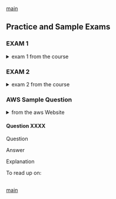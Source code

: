 <!--
// cSpell:ignore Postgre
 -->

[main](README.md)

## Practice and Sample Exams

### EXAM 1

<details>
<summary>
exam 1 from the course
</summary>

#### Quesion 1

Question:

> You are consulting to a mid-sized company with a predominantly Mac & Linux desktop environment. In passing they comment that they have over 30TB of unstructured Word and spreadsheet documents of which 85% of these documents don't get accessed again after about 35 days. They wish that they could find a quick and easy solution to have tiered storage to store these documents in a more cost-effective manner without impacting staff access. What options can you offer them?

Answers:

> - Migrate Document to EFS storage and make use of life-cycle using infrequent access storage
> - migrate document to File Gateway presented as NFS and make use of life-cycle using infrequent access storage.

Explanation:

> Trying to use S3 without File Gateway in front would be a major impact to the user environment. Using File Gateway is the recommended way to use S3 with shared document pools. Life-cycle management and Infrequent Access storage is available for both S3 and EFS. A restriction however is that 'Using Amazon EFS with Microsoft Windows is not supported'. File Gateway does not support iSCSI in the client side.

To read up on:

- File Gateway
- EFS, NFS, iSCSI

#### Question 2

Question

> By definition, a public subnet within a VPC is one that **\_\_\_\_**.

Answer

> Has a least one route in its routing table that uses an internet gatway (IGW)

Explanation

To read up on:

- Internet Gateway
- subnets
- Network Address Translation

#### Question 3

Question

> Your company has asked you to investigate the use of KMS for storing and managing keys in AWS. From the options listed below, what key management features are available in KMS?

Answer

> Import you own keys, disable and re-enable keys and define key management roles in iAM.

Explanation

> There are many features which are native to the KMS service. However, of the above, only import your own keys, disable and re-enable keys and define key management roles in IAM are valid. Importing keys into a custom key store and migrating keys from the default key store to a custom key store are not possible. Lastly operating as a private, native HSM is a function of CloudHSM and is not possible directly within KMS.

To read up on:

- KMS
- Custom Keys

#### Question 5

Question

> You work for a large software company in Seattle. They have their production environment provisioned on AWS inside a custom VPC. The VPC contains both a public and private subnet. The company tests their applications on custom EC2 instances inside a private subnet. There are approximately 500 instances, and they communicate to the outside world via a proxy server. At 3am every night, the EC2 instances pull down OS updates, which are usually 150MB or so. They then apply these updates and reboot: if the software has not downloaded within half an hour, then the update will attempt to download the following day. You notice that a number of EC2 instances are continually failing to download the updates in the allotted time. Which of the following answers might explain this failure? [Select 2]

Answer

> - The proxy server is on an inadequately sized EC2 instance and does not have sufficient network throughput to handle all updates simulationsly. you should increase the size or type of th EC2 instance for the proxy server/
> - The proxy server is in a private subnet and uses a NAT instance to connect to the internet. However, this instance is too small to handle the required network traffic. You should re-provision the NAT solution so that it's able to handle the throughput.

Explanation

> Network throughput is the obvious bottleneck. You are not told in this question whether the proxy server is in a public or private subnet. If it is in a public subnet, the proxy server instance size itself may not be large enough to cope with the current network throughput. If the proxy server is in a private subnet, then it must be using a NAT instance or NAT gateway to communicate out to the internet. If it is a NAT instance, this may also be inadequately provisioned in terms of size. You should therefore increase the size of the proxy server and/or the NAT solution.

To read up on:

- public and private subnets
- NAT gateways
- proxy server

#### Question 6

Question

> With SAML-enabled single sign-on, **\_\_\_\_**. [Select 2]

Answer

> - After the client browser post the SAML assertion, AWS sends the sign-in URL as a redirect, and the client browser is redirected to the Console.
>   The portal first verifies the user's identity in your organization, then generates a SAML authentication respones.

Explanation

> To see the process by which federated users are granted access to the AWS console, please follow the link, below.

To read up on:

- SAML
- Federation

#### Question 10

Question

> If you don't use one of the AWS SDKs, you can perform DynamoDB operations over HTTP using the POST request method. The POST method requires you to specify the operation in the header of the request and provide the data for the operation in JSON format in the body of the request. Which of the following are valid DynamoDB Headers attributes? [Select 4]

Answer

> - content-typ
> - x-amz-date
> - x-amz-target
> - host

Explanation

> When interacting with DynamoDB directly, there is a short list of header attributes that are required

To read up on:

- Dynamo DB required attributes

#### Question 14

Question

> A client is concerned that someone other than approved administrators is trying to gain access to the Linux web app instances in their VPC. She asks what sort of network access logging can be added. Which of the following might you recommend? [Select 3]

Answer

> - Set up a Flow Log for the group of instances and forward them to S3.
> - Set up a Flow Log for the group of instances and forward them to CloudWatch.
> - Make use of OS level logging tools such as iptables and log events to CloudWatch or S3.

Explanation

> Security and Auditing in AWS needs to be considered during the Design phase.

To read up on:

- Flow Log

#### Question 15

Question

> You are a solutions architect with a manufacturing company running several legacy applications. One of these applications needs to communicate with services that are currently hosted on-premise. The people who wrote this application have left the company, and there is no documentation describing how the application works. You need to ensure that this application can be hosted in a bespoke VPC, but remains able to communicate to the back-end services hosted on-premise. Which of the following answers will allow the application to communicate back to the on premise equipment without the need to reprogram the application? [Select 3]

Answer

> - You should ensure the VPC has an internet gateway attached to it. That way, you can establish site-to-site VPC with the on-premise environment.
> - You should configure the VPC subnet in which the application sits so that it does not have an IP address range that conflict with that of the on-premises VLAN in which the backend services sit.
> - You should configure AWS Direct Connect link between the VPC and the site with the on-premises solution.

Explanation

> You need to ensure that your application in your custom VPC can communicate back to the on-premise data center. You can do this by either using a site to site VPN or Direct Connect. It will be using an internal IP address range, so you must make sure that your internal IP addresses do not overlap.

To read up on:

- VPN
- Direct Connect
- Vlan
- Ip ranges

#### Question 16

Question

> AWS provides a number of security-related managed services. From the options below, select which AWS service is related to protecting your infrastructure from which security issue. [Select 4]

Answer

> - AWS WAF block IP addresses based on rules
> - AWS shield protects from Distributed Denial of service Attacks
> - Amazon Macie uses Machine Learning to protect sensitive data.
> - AWS WAF protects from Cross-site scripting attacks.

Explanation

> AWS provides various services to cope with many security related issues and because of this, there are a number of options which are correct. AWS Shield has two options listed above, but only one is correct. AWS Shield operates on layer 3 and 4 of the ISO network model and its primary purpose is to protect against DDoS attacks. It does not have any affect against SQL Injection attacks which are dealt with by AWS WAF. WAF also protects against Cross Site Scripting and can block traffic from IP addresses based on rules and therefore these options are also correct. Finally, Amazon Macie tackles a different problem related to Data Loss Prevention and protects sensitive data and so this answer is also correct.

To read up on:

- AWS WAF
- AWS Shield
- Amazon Macie
- network layers.

#### Question 17

Question

> Which of the following features only relate to Spread Placement Groups?

Answer

> - The placement group can only have 7 running instances per Avalability Zone.

Explanation

> Spread placement groups have a specific limitation that you can only have a maximum of 7 running instances per Availability Zone and therefore this is the only correct option. Deploying instances in a single Availability Zone is unique to Cluster Placement Groups only and therefore is not correct. The last two remaining options are common to all placement group types and so are not specific to Spread Placement Groups.

To read up on:

- Cluster Placement Groups

#### Question 19

Question

> You have an enterprise solution that operates Active-Active with facilities in Regions US-West and India. Due to growth in the Asian market you have been directed by the CTO to ensure that only traffic in Asia (between Turkey and Japan) is directed to the India Region. Which of these will deliver that result? [Select 2]

Answer

> - Route 53 - Geoproximity routing policy
> - Route 53 - Geolocation routing policy

Explanation

> The instruction from the CTO is clear that that the division is based on geography. Latency based routing will approximate geographic balance only when all routes and traffic evenly supported which is rarely the case due to infrastructure and day night variations. You cannot combine blacklisting and whitelisting in CloudFront. Weighted routing is randomized and will not respect Geo boundaries. Geolocation is based on national boundaries and will meet the needs well. Geoproximity is based on Latitude & Longitude and will also provide a good approximation with potentially less configuration.

To read up on:

- Route 53 Routing Policies.

#### Question 20

Question

> You have created a Direct Connect Link from your on premise data center to your Amazon VPC. The link is now active and routes are being advertised from the on-premise data center. You can connect to EC2 instances from your data center; however, you cannot connect to your on premise servers from your EC2 instances. Which of the following solutions would remedy this issue? [Select 2]

Answer

> - Edit your VPC subnet route table, adding a route back to the on-premises data center.
> - Enable route propagation your Virtual Private Gateway (VPG)

Explanation

> There is no route connecting your VPC back to the on premise data center. You need to add this route to the route table and then enable propagation on the Virtual Private Gateway.

To read up on:

- subnet route table
- Virtual private Gateway
- Direct Connect link

#### Question 21

Question

> You're building out a single-region application in us-west-2. However, disaster recovery is a strong consideration, and you need to build the application so that if us-west-2 becomes unavailable, you can fail-over to us-west-1. Your application relies exclusively on pre-built AMI's. In order to share those AMI's with the region you're using as a backup, which process would you follow?

Answer

> Copy the AMI from us-west-2, manually apply launch permissions, user-defined tags, and Amazon S3 bucket permission of the default AMI to the new instance, and launch the instance.

Explanation

> AWS does not copy launch permissions, user-defined tags, or Amazon S3 bucket permissions from the source AMI to the new AMI.

To read up on:

- AMI, launch permissions, etc...

#### Question 24

Question

> Which of the following DynamoDB features are chargeable, when using a single region? [Select 2]

Answer

> - Read and Write cpacity
> - Storage Data

Explanation

> There will always be a charge for provisioning read and write capacity and the storage of data within DynamoDB, therefore these two answers are correct. There is no charge for the transfer of data into DynamoDB, providing you stay within a single region (if you cross regions, you will be charged at both ends of the transfer.) There is no charge for the actual number of tables you can create in DynamoDB, providing the RCU and WCU are set to 0, however in practice you cannot set this to anything less than 1 so there always be a nominal fee associated with each table.

To read up on:

- Dynamo Db charge

#### Question 25

Question

> ​Your company has a policy of encrypting all data at rest. You host your production environment on EC2 in a bespoke VPC. Attached to your EC2 instances are multiple EBS volumes, and you must ensure this data is encrypted. Which of the following options will allow you to do this? [Select 3]

Answer

> - Use third party volume encryption tools
> - Encrypt the data using native encryption tool avaable in the operating system (such as windows BitLocker)
> - Encrypt your data inside your application, before storing it on EBS

Explanation

> EBS volumes can be encrypted, but they are not encrypted by default. SSL certificates will only be useful to encrypt data in transit, not data at rest.

To read up on:

- data encrption

#### Question 27

Question

> Your company has hired a young and enthusiastic accountant. After reviewing the AWS documentation and usage graphs, he announces that you are wasting vast amounts of money running your Windows servers for a full hour instead of spinning them up only when they are needed and down again as soon as they are idle for 1 minute. He cites the AWS claim that you only pay for what you use, and that as a senior engineer, you should be more conscious of wasting company money. How do you respond?

Answer

> You thank him for his concern, and advice him that he has misinterpreted the pricing documentation. Windows instances are billed by the full hour, and partial hours are billed as such. Additionally, storage charges are incurred even of the DB instance sits idle. Taking into Account productivy losses, stopping and restarting DB instances may actually result in additional costs. as such, your solution is find as it now stands.

Explanation

> The study of AWS Billing is a discipline unto itself. For more information, please see the AWS Cost Control Course on the A Cloud Guru platform.

To read up on:

- Bulling

#### Question 28

Question

> In addition to choosing the correct EBS volume type for your specific task, what else can be done to increase the performance of your volume? [Select 3]

Answer

> - Schedule snapshots of HDD based volumes for periods of low use
> - Stripe volumes together in RAID 0 configuration
> - Ensure that your EC2 instances are types that can be optimized for use with EBS.

Explanation

> There are a number of ways you can optimize performance above that of choosing the correct EBS type. One of the easiest options is to drive more I/O throughput than you can provision for a single EBS volume, by striping using RAID 0. You can join multiple gp2, io1, st1, or sc1 volumes together in a RAID 0 configuration to use the available bandwidth for these instances.\
> You can also choose an EC2 instance type that supports EBS optimization. This ensures that network traffic cannot contend with traffic between your instance and your EBS volumes.\
> The final option is to manage your snapshot times, and this only applies to HDD based EBS volumes. When you create a snapshot of a Throughput Optimized HDD (st1) or Cold HDD (sc1) volume, performance may drop as far as the volume's baseline value while the snapshot is in progress. This behavior is specific to these volume types. Therefore you should ensure that scheduled snapshots are carried at times of low usage. \
> The one option on the list which is entirely incorrect is the option that states "Never use HDD volumes, always ensure that SSDs are used" as the question first states "In addition to choosing the correct EBS volume type for your specific task". HDDs may well be suitable to certain tasks and therefore they shouldn't be discounted because they may not have the highest specification on paper.

To read up on:

- EBS
- RAID 0
- performance optimization

#### Question 29

Question

> You run a meme creation website that stores the original images in S3 and each meme's metadata in DynamoDB. You need to decide upon a low-cost storage option for the memes, themselves. If a meme object is unavailable or lost, a Lambda function will automatically recreate it but at a $10 licensing cost per creation. Which storage solution should you use to store the memes in the most cost-effective way?

Answer

> S3 - IA

Explanation

> The Question describes a situation where low cost OneZone-IA would be perfect. However it also says that there is a high license cost with each meme generation. The storage savings between IA and OneZone-IA are about $0.0025 this is small compared to the $10 for licensing. Therefore you may well be better to pay for full S3-IA.

#### Question 31

Question

> You are a consultant planning to deploy DynamoDB across three AZs. Your lead DBA is concerned about data consistency. Which of the following do you advise the lead DBA to do?

Answer

> To ask the development team to code for strongly consistent reads. As the conslutant, you will advise the CTO of the increased cost.

Explanation

> The term consistency has specific meaning in relationship to DynamoDB.

To read up on:

- Data consistency in dynamo DB
- DynamoDB pricing

#### Question 33

Question

> You work for a popular media outlet about to release a story that is expected to go viral. During load testing on the website, you discover that there is read contention on the database tier of your application. Your RDS instance consists of a MySQL database on an extra large instance. Which of the following approaches would be best to further scale this instance to meet the anticipated increase in traffic your viral story will generate? [Select 3]

Answer

> - Add an RDS read Replica for increased read performance
> - Provision a larger instance size with provisioned IOPS.
> - Use elastic Cache to cache the frequently read, static data.

Explanation

> You should consider; using ElastiCache, using RDS Read Replicas Scaling up may also resolve the contention, however it may be more expensive than offloading the read activities to cache or Read-Replicas. RDS Multi-AZ is for resilience only.

To read up on:

- High availability with RDS
- Caching

#### Question 35

Question

> The Customer Experience manager comes to see you about some odd behaviors with the ticketing system: messages presented to the support team are not arriving in the order in which they were generated. You know that this is due to the way that the underlying SQS standard queue service is being used to manage messages. Which of the following are correct explanations? [Select 2]

Answer

> - SQS uses multiple hosts, and each host holds only a portion of all the messages. When a staff member calls for their next message, the consumer process does not see all the host or all the messages. As such, messages are not necessarily delivered in the order in which they were generated.

Explanation

> With a Standard queue, delivery is "at-least-once", and FIFO delivery is not guaranteed. If FIFO delivery is required, A FIFO queue should be used.

To read up on:

- SQS

#### Question 36

Question

> How does AWS deliver high durability for DynamoDB?

Answer

> DynamoDB data is automatically replicated across multiple AZs.

Explanation

> Basic good DB architecture.

To read up on:

- DynamoDB HA

#### Question 38

Question

> Your company likes the idea of storing files on AWS. However, low-latency service of the majority of files is important to customer service. Which Storage Gateway configuration would you use to achieve both of these ends? [Select 2]

Answer

> - File Gateways
> - Gateway Cache

Explanation

> Gateway-Stored volumes store your primary data locally, while asynchronously backing up that data to AWS. Depending on the Cache allocated you can achieve the same with File Gateway

To read up on:

- Gateway configurations

#### Question 39

Question

> You work for a large media organization who has traditionally stored all their media on large SAN arrays. After evaluating AWS, they have decided to move their storage to the cloud. Staff will store their personal data on S3, and will have to use their Active Directory credentials in order to authenticate. These items will be stored in a single S3 bucket, and each staff member will have their own folder within that bucket named after their employee ID. Which of the following steps should you take in order to help set this up? [Select 3]

Answer

> - Create an IAM role
> - Create either a federation proxy or identity provider
> - Use AWS security token service to create temporary tokens.

Explanation

> You cannot tag individual folders within an S3 bucket. If you create an individual user for each staff member, there will be no way to keep their active directory credentials synched when they change their password. You should either create a federation proxy or identity provider and then use AWS security token service to create temporary tokens. You will then need to create the appropriate IAM role for which the users will assume when writing to the S3 bucket.

To read up on:

- IAM Federation
- Identity Providers

#### Question 41

Question

> This NAT instance allows individual EC2 instances in private subnets to communicate out to the internet without being directly accessible via the internet. As the company has grown over the last year, they are finding that the additional traffic through the NAT instance is causing serious performance degradation. What might you do to solve this problem?

Answer

> increase the class size of the NAT instance from an m4.medium to m4.xLarge

To read up on:

- NAT

#### Question 42

Question

> You have provisioned a custom VPC with a subnet that has a CIDR block of 10.0.3.0/28 address range. Inside this subnet, you have 2 webservers, 2 application servers, 2 database servers, and a NAT. You have configured an Autoscaling group on the two web servers to automatically scale when the CPU utilization goes above 90%. Several days later you notice that autoscaling is no longer deploying new instances into the subnet, despite the CPU utilization of all web servers being at 100%. Which of the following answers may offer an explanation? [Select 2]

Answer

> - AWS reserves both first four and the last ip address in each subnet CIDR block.
> - Your autoscaling group has provisioned too many EC2 instances and has exhausted the number of internal IP addresses available in the subnet.

Explanation

> A /28 subnet will only have 16 addresses available. AWS reserve both the first four and last IP addresses in each subnet’s CIDR block. It is likely that your autoscaling group has provisioned too many EC2 instances and you have run out of internal private IP addresses.

To read up on:

- CIR blocks
- Ip ranges

#### Question 43

Question

> You are a systems administrator and you need to monitor the health of your production environment. You decide to do this using CloudWatch. However, you notice that you cannot see the health of every important metric in the default dashboard. When monitoring the health of your EC2 instances, for which of the following metrics do you need to design a custom CloudWatch metric?

Answer

> Memory Usage

Explanation

> Remember under the shared security model that AWS can see the instance, but not inside the instance to what it is doing. AWS can see that you have Memory, but how much of the memory is being used cannot be seen by AWS. In the case of CPU AWS can see how much of CPU you are using, but cannot see what you are using if for.

To read up on:

- Cloud Watch

#### Question 46

Question

> You are running a media-rich website with a global audience from us-east-1 for a customer in the publishing industry. The website updates every 20 minutes. The web-tier of the site sits on three EC2 instances inside an Auto Scaling Group. The Auto Scaling group is configured to scale when CPU utilization of the instances is greater than 70%. The Auto Scaling group sits behind an Elastic Load Balancer, and your static content lives in S3 and is distributed globally by CloudFront. Your RDS database is already the largest instance size available. CloudWatch metrics show that your RDS instance usually has around 2GB of memory free, and an average CPU utilization of 75%. Currently, it is taking your users in Japan and Australia approximately 3 - 5 seconds to load your website, and you have been asked to help reduce these load-times. How might you improve your page load times? [Select 3]

Answer

> - Set up CloudFront with dynamic content support to enable the caching of reusable content from the media rich website
> - Use ElasticChache to cache the most commonly accessed DB queries.
> - Set up a clone of your production environment in the Asia Pacific region and configure latency based routing on route53.

Explanation

> Additional clones of your production environment, ElastiCache, and CloudFront can all help improve your site performance. Changing your autoscaling policies will not help improve performance times as it is much more likely that the performance issue is with the database back end rather than the front end. The Provisioned IOPS would also not help, as the bottleneck is with the memory, not the storage.

To read up on:

- CloudFront

#### Question 47

Question

> At the monthly product meeting, one of the Product Owners proposes an idea to address an immediate shortcoming of the product system: storing a copy of the customer price schedule in the customer record in the database. You know that you can store large text or binary objects in DynamoDB. You give a tentative OK to do a Minimal Viable Product test, but stipulate that it must comply with the size limitation on the Attribute Name & Value. Which is the correct limitation?

Answer

> The combined Value and Name must not exceed 400KB.

Explanation

> DynamoDB allows for the storage of large text and binary objects, but there is a limit of 400 KB.

To read up on:

- Dynamo DB limitation

#### Question 46

Question

> Which of the below are factors that have helped make public cloud so powerful? [Select 2]

Answer

> - Not having to deal with the collateral damage of failed experiments
> - The ability to try out new ideas and experiment without upfront commitment.

Explanation

> Public cloud allows organizations to try out new ideas, new approaches and experiment with little upfront commitment. If it doesn't work out, organizations have the ability to terminate the resources and stop paying for them.

#### Question 53

Question

> Which of the following RDS database engines have a limit to the number of databases that can run per instance? [Select 2]

Answer

> - SQL Server
> - Oracle

Explanation

> Both the Oracle and SQL Server database engines have limits to how many databases that can run per instance. Primarily, this is due to the underlying technology being proprietary and requiring specific licensing to operate. The database engines based on Open Source technology such as Aurora, MySQL, MariaDB or PostgreSQL have no such limits.

To read up on:

- RDS Database

#### Question 55

Question

> What is the underlying Hypervisor for EC2 ? [Select 2]

Answer

> - Xen
> - Nitro

Explanation

> Until very recently AWS exclusively used Xen Hypervisors, Recently they started making use of Nitro Hypervisors.

#### Question 56

Question

> You successfully configure VPC Peering between VPC-A and VPC-B. You then establish an IGW and a Direct-Connect connection in VPC-B. Can instances in VPC-A connect to your corporate office via the Direct-Connect service, and connect to the Internet via the IGW?

Answer

> VPC peering does not support edge to edge routing

Explanation

> VPC peering only routes traffic between source and destination VPCs. VPC peering does not support edge to edge routing

To read up on:

- VPC peering
- Direct Connect

#### Question 57

Question

> Your server logs are full of what appear to be application-layer attacks, so you deploy AWS Web Application Firewall. Which of the following conditions may you set when configuring AWS WAF? [Select 3]

Answer

> - Size Constraint Conditions
> - IP Match Conditions
> - String Match Conditions

To read up on:

- AWS WAF

#### Question 58

Question

> Which of the following data formats does Amazon Athena support? [Select 3]

Answer

> - Apache Parquet
> - Json
> - Apache ORC

Explanation

> Amazon Athena is an interactive query service that makes it easy to analyse data in Amazon S3, using standard SQL commands. It will work with a number of data formats including "JSON", "Apache Parquet", "Apache ORC" amongst others, but "XML" is not a format that is supported.

To read up on:

- Amazon Athena

#### Question 60

Question

> You have been engaged as a consultant by a company that generates utility bills and publishes them online. PDF images are generated, then stored on a high-performance RDS instance. Customarily, invoices are viewed by customers once per month. Recently, the number of customers has increased threefold, and the wait-time necessary to view invoices has increased unacceptably. The CTO is unwilling to alter the codebase more than necessary this quarter, but needs to return performance to an acceptable level before the end-of-the-month print run. Which of the following solutions would you feel comfortable proposing to the CTO and GM? [Select 2]

Answer

> - Evaluate the risks and benefits associated with an RDS instance upgrade
> - Create RDS Read-Replicas and additional Web/App instances across all the available AZs.

Explanation

> Caching content is not always effective. Sometimes, optimal solutions cannot be achieved; so you need to figure out the next best way to keep the show going.

#### Question 61

Question

> Which of the following provide the lowest cost EBS options? [Select 2]

Answer

> - throughput optimized (st1)
> - Cold (sc1)

Explanation

> Of all the EBS types, both current and of the previous generation, HDD based volumes will always be less expensive than SSD types. Therefore, of the options available in the question, the Cold (sc1) and Throughout Optimized (st1) types are HDD based and will be the lowest cost options.

To read up on:

- EBS types

#### Question 67

Question

> You work for a games development company that are re-architecting their production environment. They have decided to make all web servers stateless. Which of the following the AWS services will help them achieve this goal? [Select 3]

Answer

> - DynamoDB
> - RDS (aurora)
> - Elastic cache

Explanation

> An Elastic Load Balancer can help you deliver stateful services, but not stateless. Elastic Map Reduce is a data crunching services and is not related to servicing web traffic.

#### Question 71

Question

> You are leading a design team to implement an urgently needed collection and analysis project. You will be collecting data for an array of 50,000 anonymous data collectors which will be summarized each day and then rarely used again. The data will be pulled from collectors approximately once an hour. The Dev responsible for the DynamoDB design is concerned about how to design the Partition and Local keys to ensure efficient use of the DynamoDB tables. What advice would you provide. [Select 2]

Answer

> - Create a new table each day, and reconfigure the old table for infrequent us after the summation is complete.
> - Insert a calculated hash in front of the Dat/Time value in the partition key to force DynamoDB to use partitions in parallel.

Explanation

> There are two issues here: how to handle stale data to avoid paying for high provisioned throughput for infrequently used data, and how to design a partition key that will distribute IO from sequential data across partitions evenly to avoid performance bottlenecks.

To read up on:

- DynamoDB partition keys

#### Question 72

Question

> Your company has decided to set up a new AWS account for test and dev purposes. They already use AWS for production, but would like a new account dedicated for test and dev so as to not accidentally break the production environment. You launch an exact replica of your production environment using a CloudFormation template that your company uses in production. However, CloudFormation fails. You use the exact same CloudFormation template in production, so the failure is something to do with your new AWS account. The CloudFormation template is trying to launch 60 new EC2 instances in a single availability zone. After some research, you discover that the problem is **\_\_\_\_**.

Answer

> For all new AWS accounts, there is a soft limit of 20 EC2 instances per region. You should submit the limit increase form and retry the template after your limit has been increased.

To read up on:

- account limitations

#### Question 73

Question

> When editing permissions (policies and ACLs), to whom does the concept of the "Owner" refer?

Answer

> The "Owner" refers to the identity and email address used to create the AWS account.

Explanation

> The Owner concept comes into play especially when setting or locking down access to various objects.

#### Question 74

Question

> In AWS Route 53, which of the following are true? [Select 2]

Answer

> - Alias Records provide a Route53 specific extension to DNS functionality
> - Route53 allows you to create an alias record at the top node of a DNS namespace (zone apex)

Explanation

> Alias Records have special functions that are not present in other DNS servers. Their main function is to provide special functionality and integration into AWS services. Unlike CNAME records, they can also be used at the Zone Apex, where CNAME records cannot. Alias Records can also point to AWS Resources that are hosted in other accounts by manually entering the ARN

To read up on:

- Route 53

#### Question 75

Question

> How is the Public IP address managed in an instance session via the instance GUI/RDP or Terminal/SSH session?

Answer

> The public IP address is not managed on the instance, it is, instead, an alias applied as network address translation of the private IP address.

Explanation

> AWS networking is implemented differently from most conventional data centers.

To read up on:

- NAT

</details>

### EXAM 2

<details>
<summary>
exam 2 from the course
</summary>

</details>

### AWS Sample Question

<details>
<summary>
from the aws Website
</summary>

[aws sample questions](https://d1.awsstatic.com/training-and-certification/docs-sa-assoc/AWS-Certified-Solutions-Architect-Associate_Sample-Questions.pdf)

1.  A customer relationship management (CRM) application runs on Amazon EC2 instances in multiple Availability Zones behind an Application Load Balancer. If one of these instances fails, what occurs?

    1. The load balancer will stop sending requests to the failed instance.
    1. The load balancer will terminate the failed instance.
    1. The load balancer will automatically replace the failed instance.
    1. The load balancer will return 504 Gateway Timeout errors until the instance is replaced.

2.  A company needs to perform asynchronous processing, and has Amazon SQS as part of a decoupled architecture. The company wants to ensure that the number of empty responses from polling requests are kept to a minimum. What should a solutions architect do to ensure that empty responses are reduced?

    1. Increase the maximum message retention period for the queue.
    2. Increase the maximum receives for the redrive policy for the queue.
    3. Increase the default visibility timeout for the queue.
    4. Increase the receive message wait time for the queue.

3.  A company currently stores data for on-premises applications on local drives. The chief technology officer wants to reduce hardware costs by storing the data in Amazon S3 but does not want to make modifications to the applications. To minimize latency, frequently accessed data should be available locally. What is a reliable and durable solution for a solutions architect to implement that will reduce the cost of local storage?

    1.  Deploy an SFTP client on a local server and transfer data to Amazon S3 using AWS Transfer for SFTP.
    2.  Deploy an AWS Storage Gateway volume gateway configured in cached volume mode.
    3.  Deploy an AWS DataSync agent on a local server and configure an S3 bucket as the destination.
    4.  Deploy an AWS Storage Gateway volume gateway configured in stored volume mode.

4.  A company runs a public-facing three-tier web application in a VPC across multiple Availability Zones. Amazon EC2 instances for the application tier running in private subnets need to download software patches from the internet. However, the instances cannot be directly accessible from the internet. Which actions should be taken to allow the instances to download the needed patches? (Select TWO.)

    1.  Configure a NAT gateway in a public subnet.
    2.  Define a custom route table with a route to the NAT gateway for internet traffic and associate it with the private subnets for the application tier.
    3.  Assign Elastic IP addresses to the application instances.
    4.  Define a custom route table with a route to the internet gateway for internet traffic and associate it with the private subnets for the application tier.
    5.  Configure a NAT instance in a private subnet.

5.  A solutions architect wants to design a solution to save costs for Amazon EC2 instances that do not need to run during a 2-week company shutdown. The applications running on the instances store data in instance memory (RAM) that must be present when the instances resume operation. Which approach should the solutions architect recommend to shut down and resume the instances?

    1.  Modify the application to store the data on instance store volumes. Reattach the volumes while restarting them.
    2.  Snapshot the instances before stopping them. Restore the snapshot after restarting the instances.
    3.  Run the applications on instances enabled for hibernation. Hibernate the instances before the shutdown.
    4.  Note the Availability Zone for each instance before stopping it. Restart the instances in the same Availability Zones after the shutdown.

6.  A company plans to run a monitoring application on an Amazon EC2 instance in a VPC. Connectionsare made to the instance using its private IPv4 address. A solutions architect needs to design a solution that will allow traffic to be quickly directed to a standby instance if the application fails and becomes unreachable. Which approach will meet these requirements?

    1.  Deploy an Application Load Balancer configured with a listener for the private IP address and register the primary instance with the load balancer. Upon failure, de-register the instance and register the secondary instance.
    2.  Configure a custom DHCP option set. Configure DHCP to assign the same private IP address to the secondary instance when the primary instance fails.
    3.  Attach a secondary elastic network interface (ENI) to the instance configured with the private IP address. Move the ENI to the standby instance if the primary instance becomes unreachable.
    4.  Associate an Elastic IP address with the network interface of the primary instance. Disassociate the Elastic IP from the primary instance upon failure and associate it with a secondary instance.

7.  An analytics company is planning to offer a site analytics service to its users. The service will require that the users’ webpages include a JavaScript script that makes authenticated GET requests to the company’s Amazon S3 bucket. What must a solutions architect do to ensure that the script will successfully execute?

    1.  Enable cross-origin resource sharing (CORS) on the S3 bucket.
    2.  Enable S3 versioning on the S3 bucket.
    3.  Provide the users with a signed URL for the script.
    4.  Configure a bucket policy to allow public execute privileges.

8.  A company’s security team requires that all data stored in the cloud be encrypted at rest at all times using encryption keys stored on-premises. Which encryption options meet these requirements? (Select TWO.)

    1.  Use Server-Side Encryption with Amazon S3 Managed Keys (SSE-S3).
    2.  Use Server-Side Encryption with AWS KMS Managed Keys (SSE-KMS).
    3.  Use Server-Side Encryption with Customer Provided Keys (SSE-C).
    4.  Use client-side encryption to provide at-rest encryption.
    5.  Use an AWS Lambda function triggered by Amazon S3 events to encrypt the data using the customer’s keys.

9.  A company needs to maintain access logs for a minimum of 5 years due to regulatory requirements. The data is rarely accessed once stored, but must be accessible with one day’s notice if it is needed. What is the MOST cost-effective data storage solution that meets these requirements?

    1.  Store the data in Amazon S3 Glacier Deep Archive storage and delete the objects after 5 years using a lifecycle rule.
    2.  Store the data in Amazon S3 Standard storage and transition to Amazon S3 Glacier after 30 days using a lifecycle rule.
    3.  Store the data in logs using Amazon CloudWatch Logs and set the retention period to 5 years.
    4.  Store the data in Amazon S3 Standard-Infrequent Access (S3 Standard-IA) storage and delete the objects after 5 years using a lifecycle rule.

10. A company uses Reserved Instances to run its data-processing workload. The nightly job typically takes 7 hours to run and must finish within a 10-hour time window. The company anticipates temporary increases in demand at the end of each month that will cause the job to run over the time limit with the capacity of the current resources. Once started, the processing job cannot be interrupted before completion. The company wants to implement a solution that would allow it to provide increased capacity as cost-effectively as possible. What should a solutions architect do to accomplish this?
    1. Deploy On-Demand Instances during periods of high demand.
    2. Create a second Amazon EC2 reservation for additional instances.
    3. Deploy Spot Instances during periods of high demand.
    4. Increase the instance size of the instances in the Amazon EC2 reservation to support the increased workload.

| Question | my answer                                                                                                                                                                                                        | correct answer                                                                                                                                                                                                                                                                                                                                                                                                                                                          | points? |
| -------- | ---------------------------------------------------------------------------------------------------------------------------------------------------------------------------------------------------------------- | ----------------------------------------------------------------------------------------------------------------------------------------------------------------------------------------------------------------------------------------------------------------------------------------------------------------------------------------------------------------------------------------------------------------------------------------------------------------------- | ------- |
| 1        | a: The load balancer will stop sending requests to the failed instance.                                                                                                                                          | "A – An Application Load Balancer (ALB) sends requests to healthy instances only. An ALB performs periodic health checks on targets in a target group. An instance that fails health checks for a configurable number of consecutive times is considered unhealthy. The load balancer will no longer send requests to the instance until it passes another health check."                                                                                               | Yes     |
| 2        | d: Increase the receive message wait time for the queue.                                                                                                                                                         | "D – When the ReceiveMessageWaitTimeSeconds property of a queue is set to a value greater than zero, long polling is in effect. Long polling reduces the number of empty responses by allowing Amazon SQS to wait until message is available before sending a response to a ReceiveMessage request"                                                                                                                                                                     | Yes     |
| 3        | b: Deploy an AWS Storage Gateway volume gateway configured in cached volume mode                                                                                                                                 | "B – An AWS Storage Gateway volume gateway connects an on-premises software application with cloudbacked storage volumes that can be mounted as Internet Small Computer System Interface (iSCSI) devices from on-premises application servers. In cached volumes mode, all the data is stored in Amazon S3 and a copy of frequently accessed data is stored locally."                                                                                                   | Yes     |
| 4        | (d: Define a custom route table with a route to the internet gateway for internet traffic and associate it with the private subnets for the application tier), (e: Configure a NAT instance in a private subnet) | "A, B – A NAT gateway forwards traffic from the instances in the private subnet to the internet or other AWS services, and then sends the response back to the instances. After a NAT gateway is created, the route tables for private subnets must be updated to point internet traffic to the NAT gateway"                                                                                                                                                            | No      |
| 5        | b: Snapshot the instances before stopping them. Restore the snapshot after restarting the instances.                                                                                                             | "C – Hibernating an instance saves the contents of RAM to the Amazon EBS root volume. When the instance restarts, the RAM contents are reloaded."                                                                                                                                                                                                                                                                                                                       | No      |
| 6        | c: Attach a secondary elastic network interface (ENI) to the instance configured with the private IP address. Move the ENI to the standby instance if the primary instance becomes unreachable.                  | "C – A secondary ENI can be added to an instance. While primary ENIs cannot be detached from an instance, secondary ENIs can be detached and attached to a different instance."                                                                                                                                                                                                                                                                                         | Yes     |
| 7        | a: Enable cross-origin resource sharing (CORS) on the S3 bucket.                                                                                                                                                 | "A – Web browsers will block the execution of a script that originates from a server with a different domain name than the webpage. Amazon S3 can be configured with CORS to send HTTP headers that allow the script execution."                                                                                                                                                                                                                                        | Yes     |
| 8        | (b: Use Server-Side Encryption with AWS KMS Managed Keys (SSE-KMS)),(c: Use Server-Side Encryption with Customer Provided Keys (SSE-C))                                                                          | "C, D – Server-Side Encryption with Customer-Provided Keys (SSE-C) enables Amazon S3 to encrypt objects server side using an encryption key provided in the PUT request. The same key must be provided in GET requests for Amazon S3 to decrypt the object. Customers also have the option to encrypt data client side before uploading it to Amazon S3 and decrypting it after downloading it. AWS SDKs provide an S3 encryption client that streamlines the process." | No      |
| 9        | a : Store the data in Amazon S3 Glacier Deep Archive storage and delete the objects after 5 years using a lifecycle rule.                                                                                        | "A – Data can be stored directly in Amazon S3 Glacier Deep Archive. This is the cheapest S3 storage class. "                                                                                                                                                                                                                                                                                                                                                            | Yes     |
| 10       | a: Deploy On-Demand Instances during periods of high demand.                                                                                                                                                     | "A – While Spot Instances would be the least costly option, they are not suitable for jobs that cannot be interrupted or must complete within a certain time period. On-Demand Instances would be billed for the number of seconds they are running."                                                                                                                                                                                                                   | Yes     |

</details>

#### Question XXXX

Question

>

Answer

>

Explanation

>

To read up on:

##

[main](README.md)
